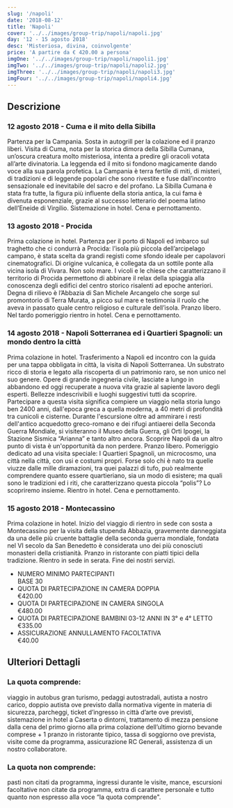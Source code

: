 ```yaml
---
slug: '/napoli'
date: '2018-08-12'
title: 'Napoli'
cover: '../../images/group-trip/napoli/napoli.jpg'
day: '12 - 15 agosto 2018'
desc: 'Misteriosa, divina, coinvolgente'
price: 'A partire da € 420.00 a persona'
imgOne: '../../images/group-trip/napoli/napoli1.jpg'
imgTwo: '../../images/group-trip/napoli/napoli2.jpg'
imgThree: '../../images/group-trip/napoli/napoli3.jpg'
imgFour: '../../images/group-trip/napoli/napoli4.jpg'
---
```


<div class="copy">

## Descrizione

### 12 agosto 2018 - Cuma e il mito della Sibilla

Partenza per la Campania. Sosta in autogrill per la colazione ed il pranzo liberi. Visita di Cuma, nota per la storica dimora della Sibilla Cumana, un’oscura creatura molto misteriosa, intenta a predire gli oracoli votata all’arte divinatoria. La leggenda ed il mito si fondono magicamente dando voce alla sua parola profetica. La Campania è terra fertile di miti, di misteri, di tradizioni e di leggende popolari che sono rivestite e fuse dall’incontro sensazionale ed inevitabile del sacro e del profano. La Sibilla Cumana è stata fra tutte, la figura più influente della storia antica, la cui fama è divenuta esponenziale, grazie al successo letterario del poema latino dell’Eneide di Virgilio. Sistemazione in hotel. Cena e pernottamento.

### 13 agosto 2018 - Procida

Prima colazione in hotel. Partenza per il porto di Napoli ed imbarco sul traghetto che ci condurrà a Procida: l’isola più piccola dell’arcipelago campano, è stata scelta da grandi registi come sfondo ideale per capolavori cinematografici. Di origine vulcanica, è collegata da un sottile ponte alla vicina isola di Vivara. Non solo mare. I vicoli e le chiese che caratterizzano il territorio di Procida permettono di abbinare il relax della spiaggia alla conoscenza degli edifici del centro storico risalenti ad epoche anteriori. Degna di rilievo è l’Abbazia di San Michele Arcangelo che sorge sul promontorio di Terra Murata, a picco sul mare e testimonia il ruolo che aveva in passato quale centro religioso e culturale dell’isola. Pranzo libero. Nel tardo pomeriggio rientro in hotel. Cena e pernottamento.

### 14 agosto 2018 - Napoli Sotterranea ed i Quartieri Spagnoli: un mondo dentro la città

Prima colazione in hotel. Trasferimento a Napoli ed incontro con la guida per una tappa obbligata in città, la visita di Napoli Sotterranea. Un substrato ricco di storia e legato alla riscoperta di un patrimonio raro, se non unico nel suo genere. Opere di grande ingegneria civile, lasciate a lungo in abbandono ed oggi recuperate a nuova vita grazie al sapiente lavoro degli esperti. Bellezze indescrivibili e luoghi suggestivi tutti da scoprire. Partecipare a questa visita significa compiere un viaggio nella storia lungo ben 2400 anni, dall'epoca greca a quella moderna, a 40 metri di profondità tra cunicoli e cisterne. Durante l'escursione oltre ad ammirare i resti dell'antico acquedotto greco-romano e dei rifugi antiaerei della Seconda Guerra Mondiale, si visiteranno il Museo della Guerra, gli Orti Ipogei, la Stazione Sismica “Arianna” e tanto altro ancora. Scoprire Napoli da un altro punto di vista è un'opportunità da non perdere. Pranzo libero. Pomeriggio dedicato ad una visita speciale: I Quartieri Spagnoli, un microcosmo, una città nella città, con usi e costumi propri. Forse solo chi è nato tra quelle viuzze dalle mille diramazioni, tra quei palazzi di tufo, può realmente comprendere quanto essere quartieriano, sia un modo di esistere; ma quali sono le tradizioni ed i riti, che caratterizzano questa piccola “polis”? Lo scopriremo insieme. Rientro in hotel. Cena e pernottamento.

### 15 agosto 2018 - Montecassino

Prima colazione in hotel. Inizio del viaggio di rientro in sede con sosta a Montecassino per la visita della stupenda Abbazia, gravemente danneggiata da una delle più cruente battaglie della seconda guerra mondiale, fondata nel VI secolo da San Benedetto è considerata uno dei più conosciuti monasteri della cristianità. Pranzo in ristorante con piatti tipici della tradizione. Rientro in sede in serata. Fine dei nostri servizi.

<div class="quota">

- <div class="left"> <span> NUMERO MINIMO PARTECIPANTI </span> </div> <div class="right"> <span> BASE 30 </span> </div>
- <div class="left"> <span> QUOTA DI PARTECIPAZIONE IN CAMERA DOPPIA </span> </div> <div class="right"> <span> €420.00 </span> </div>
- <div class="left"> <span> QUOTA DI PARTECIPAZIONE IN CAMERA SINGOLA </span> </div> <div class="right"> <span> €480.00 </span> </div>
- <div class="left"> <span> QUOTA DI PARTECIPAZIONE BAMBINI 03-12 ANNI IN 3° e 4° LETTO </span> </div> <div class="right"> <span> €335.00 </span> </div>
- <div class="left"> <span> ASSICURAZIONE ANNULLAMENTO FACOLTATIVA </span> </div> <div class="right"> <span> €40.00 </span> </div>

</div>

## Ulteriori Dettagli

### La quota comprende:

viaggio in autobus gran turismo, pedaggi autostradali, autista a nostro carico, doppio autista ove previsto dalla normativa vigente in materia di sicurezza, parcheggi, ticket d’ingresso in città d’arte ove previsti, sistemazione in hotel a Caserta o dintorni, trattamento di mezza pensione dalla cena del primo giorno alla prima colazione dell’ultimo giorno bevande comprese + 1 pranzo in ristorante tipico, tassa di soggiorno ove prevista, visite come da programma, assicurazione RC Generali, assistenza di un nostro collaboratore.

### La quota non comprende:

pasti non citati da programma, ingressi durante le visite, mance, escursioni facoltative non citate da programma, extra di carattere personale e tutto quanto non espresso alla voce “la quota comprende".

</div>

